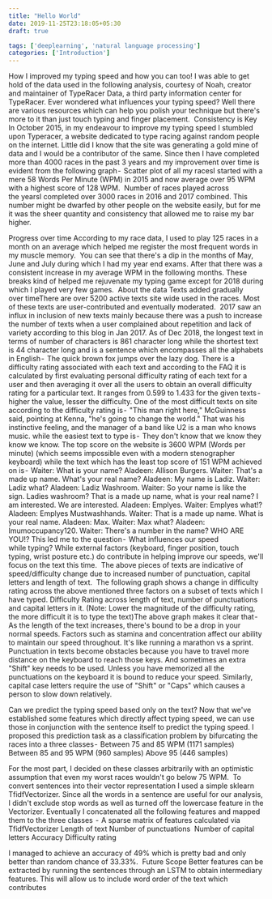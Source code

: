 ```yaml
---
title: "Hello World"
date: 2019-11-25T23:18:05+05:30
draft: true

tags: ['deeplearning', 'natural language processing']
categories: ['Introduction']
---
```


How I improved my typing speed and how you can too!
I was able to get hold of the data used in the following analysis, courtesy of Noah, creator and maintainer of TypeRacer Data, a third party information center for TypeRacer.
Ever wondered what influences your typing speed? Well there are various resources which can help you polish your technique but there's more to it than just touch typing and finger placement. 
Consistency is Key
In October 2015, in my endeavour to improve my typing speed I stumbled upon Typeracer, a website dedicated to type racing against random people on the internet. Little did I know that the site was generating a gold mine of data and I would be a contributor of the same. Since then I have completed more than 4000 races in the past 3 years and my improvement over time is evident from the following graph - 
Scatter plot of all my racesI started with a mere 58 Words Per Minute (WPM) in 2015 and now average over 95 WPM with a highest score of 128 WPM. 
Number of races played across the yearsI completed over 3000 races in 2016 and 2017 combined. This number might be dwarfed by other people on the website easily, but for me it was the sheer quantity and consistency that allowed me to raise my bar higher. 


Progress over time
According to my race data, I used to play 125 races in a month on an average which helped me register the most frequent words in my muscle memory. 
You can see that there's a dip in the months of May, June and July during which I had my year end exams. After that there was a consistent increase in my average WPM in the following months. These breaks kind of helped me rejuvenate my typing game except for 2018 during which I played very few games. 
About the data
Texts added gradually over timeThere are over 5200 active texts site wide used in the races. Most of these texts are user-contributed and eventually moderated. 
2017 saw an influx in inclusion of new texts mainly because there was a push to increase the number of texts when a user complained about repetition and lack of variety according to this blog in Jan 2017.
As of Dec 2018, the longest text in terms of number of characters is 861 character long while the shortest text is 44 character long and is a sentence which encompasses all the alphabets in English - 
The quick brown fox jumps over the lazy dog.
There is a difficulty rating associated with each text and according to the FAQ it is calculated by first evaluating personal difficulty rating of each text for a user and then averaging it over all the users to obtain an overall difficulty rating for a particular text.
It ranges from 0.599 to 1.433 for the given texts - higher the value, lesser the difficulty. One of the most difficult texts on site according to the difficulty rating is - 
"This man right here," McGuinness said, pointing at Kenna, "he\'s going to change the world." That was his instinctive feeling, and the manager of a band like U2 is a man who knows music.
while the easiest text to type is - 
They don't know that we know they know we know.
The top score on the website is 3600 WPM (Words per minute) (which seems impossible even with a modern stenographer keyboard) while the text which has the least top score of 151 WPM achieved on is - 
Waiter: What is your name? Aladeen: Allison Burgers. Waiter: That's a made up name. What's your real name? Aladeen: My name is Ladiz. Waiter: Ladiz what? Aladeen: Ladiz Washroom. Waiter: So your name is like the sign. Ladies washroom? That is a made up name, what is your real name? I am interested. We are interested. Aladeen: Emplyes. Waiter: Emplyes what!? Aladeen: Emplyes Mustwashhands. Waiter: That is a made up name. What is your real name. Aladeen: Max. Waiter: Max what? Aladeen: Imumoccupancy120. Waiter: There's a number in the name? WHO ARE YOU!?
This led me to the question - 
What influences our speed while typing?
While external factors (keyboard, finger position, touch typing, wrist posture etc.) do contribute in helping improve our speeds, we'll focus on the text this time. 
The above pieces of texts are indicative of speed/difficulty change due to increased number of punctuation, capital letters and length of text. 
The following graph shows a change in difficulty rating across the above mentioned three factors on a subset of texts which I have typed.
Difficulty Rating across length of text, number of punctuations and capital letters in it. (Note: Lower the magnitude of the difficulty rating, the more difficult it is to type the text)The above graph makes it clear that - 
As the length of the text increases, there's bound to be a drop in your normal speeds. Factors such as stamina and concentration affect our ability to maintain our speed throughout. It's like running a marathon vs a sprint.
Punctuation in texts become obstacles because you have to travel more distance on the keyboard to reach those keys. And sometimes an extra "Shift" key needs to be used. Unless you have memorized all the punctuations on the keyboard it is bound to reduce your speed.
Similarly, capital case letters require the use of "Shift" or "Caps" which causes a person to slow down relatively. 

Can we predict the typing speed based only on the text?
Now that we've established some features which directly affect typing speed, we can use those in conjunction with the sentence itself to predict the typing speed.
I proposed this prediction task as a classification problem by bifurcating the races into a three classes - 
Between 75 and 85 WPM (1171 samples)
Between 85 and 95 WPM (960 samples)
Above 95 (446 samples)

For the most part, I decided on these classes arbitrarily with an optimistic assumption that even my worst races wouldn't go below 75 WPM. 
To convert sentences into their vector representation I used a simple sklearn TfidfVectorizer. Since all the words in a sentence are useful for our analysis, I didn't exclude stop words as well as turned off the lowercase feature in the Vectorizer. Eventually I concatenated all the following features and mapped them to the three classes  - 
A sparse matrix of features calculated via TfidfVectorizer
Length of text
Number of punctuations 
Number of capital letters
Accuracy
Difficulty rating

I managed to achieve an accuracy of 49% which is pretty bad and only better than random chance of 33.33%. 
Future Scope
Better features can be extracted by running the sentences through an LSTM to obtain intermediary features. This will allow us to include word order of the text which contributes